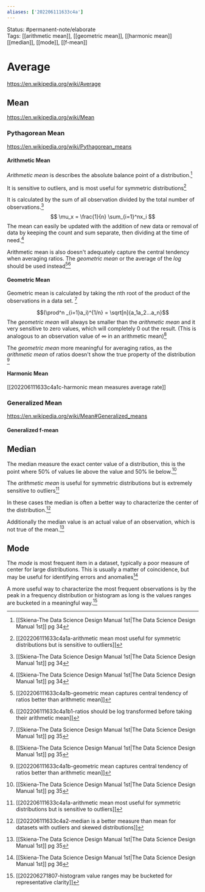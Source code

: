 ```yaml
---
aliases: ['202206111633c4a']
---
```

Status: #permanent-note/elaborate  
Tags: [[arithmetic mean]], [[geometric mean]], [[harmonic mean]] [[median]], [[mode]], [[f-mean]]
# Average
https://en.wikipedia.org/wiki/Average

## Mean
https://en.wikipedia.org/wiki/Mean

### Pythagorean Mean
https://en.wikipedia.org/wiki/Pythagorean_means

#### Arithmetic Mean
*Arithmetic mean* is describes the absolute balance point of a distribution.[^1]

It is sensitive to outliers, and is most useful for symmetric distributions[^2]

It is calculated by the sum of all observation divided by the total number of observations.[^1]
$$ \mu_x = \frac{1}{n} \sum_{i=1}^nx_i $$
The mean can easily be updated with the addition of new data or removal of data by keeping the count and sum separate, then dividing at the time of need.[^1]

Arithmetic mean is also doesn't adequately capture the central tendency when averaging ratios. The *geometric mean* or the average of the *log* should be used instead[^3][^4]

#### Geometric Mean
Geometric mean is calculated by taking the nth root of the product of the observations in a data set. [^5]

$$(\prod^n _{i=1}a_i)^{1/n} = \sqrt[n]{a_1a_2...a_n}$$ 
The *geometric mean* will always be smaller than the *arithmetic mean* and it very sensitive to zero values, which will completely 0 out the result. (This is analogous to an observation value of $\infty$ in an arithmetic mean)[^5]

The *geometric mean* more meaningful for averaging ratios, as the *arithmetic mean* of ratios doesn't show the true property of the distribution [^3]

#### Harmonic Mean
[[202206111633c4a1c-harmonic mean measures average rate]]

### Generalized Mean
https://en.wikipedia.org/wiki/Mean#Generalized_means

#### Generalized f-mean
## Median
The median measure the exact center value of a distribution, this is the point where 50% of values lie above the value and 50% lie below.[^5]

The *arithmetic mean* is useful for symmetric distributions but is extremely sensitive to outliers[^2]

In these cases the median is often a better way to characterize the center of the distribution.[^6]

Additionally the median value is an actual value of an observation, which is not true of the mean.[^5]

## Mode
The *mode* is most frequent item in a dataset, typically a poor measure of center for large distributions. This is usually a matter of coincidence, but may be useful for identifying errors and anomalies[^7]

A more useful way to characterize the most frequent observations is by the peak in a frequency distribution or histogram as long is the values ranges are bucketed in a meaningful way.[^8]

[^1]: [[Skiena-The Data Science  Design Manual 1st|The Data Science Design Manual 1st]] pg 34
[^2]: [[202206111633c4a1a-arithmetic mean most useful for symmetric distributions but is sensitive to outliers]]
[^3]:[[202206111633c4a1b-geometric mean captures central tendency of ratios better than arithmetic mean]]
[^4]:[[202206111633c4a1b1-ratios should be log transformed before taking their arithmetic mean]]
[^5]: [[Skiena-The Data Science  Design Manual 1st|The Data Science Design Manual 1st]] pg 35
[^6]:[[202206111633c4a2-median is a better measure than mean for datasets with outliers and skewed distributions]]
[^7]:[[Skiena-The Data Science  Design Manual 1st|The Data Science Design Manual 1st]] pg 36
[^8]:[[202206271807-histogram value ranges may be bucketed for representative clarity]]